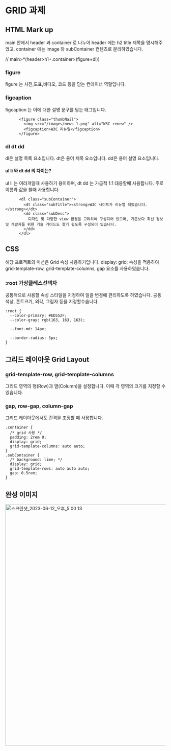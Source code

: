 # GRID 과제

## HTML Mark up 
main 안에서 header 과 container 로 나누어 
header 에는 h2 title 제목을 명시해주었고,
container 에는 image 와 subContainer 컨텐츠로 분리하였습니다.

// main>*(header>h1+.container>(figure+dl))

### figure
figure 는 사진,도표,비디오, 코드 등을 담는 컨테이너 역할입니다.
### figcaption
figcaption 는 이에 대한 설명 문구를 담는 태그입니다. 
```
      <figure class="thumbNail">
        <img src="/images/news 1.png" alt="W3C renew" />
        <figcaption>W3C 리뉴얼</figcaption>
      </figure>
```

### dl dt dd
dl은 설명 목록 요소입니다.
dt은 용어 제목 요소입니다.
dd은 용어 설명 요소입니다.
#### ul li 와 dt dd 의 차이는?
ul li 는 여러개일때 사용하기 용이하며,
dt dd 는 가급적 1:1 대응할때 사용합니다. 주로 이름과 값을 쓸때 사용합니다.
```
      <dl class="subContainer">
        <dt class="subTitle"><strong>W3C 사이트가 리뉴얼 되었습니다.</strong></dt>
        <dd class="subDesc">
          디자인 및 다양한 view 환경을 고려하여 구성되어 있으며, 기존보다 최신 정보 및 개발자를 위한 기술 가이드도 찾기 쉽도록 구성되어 있습니다.
        </dd>
      </dl>
```

## CSS
해당 프로젝트의 미션은 Grid 속성 사용하기입니다. display: grid; 속성을 적용하여 grid-template-row, grid-template-columns, gap 요소를 사용하였습니다.

### :root 가상클레스선택자
공통적으로 사용할 속성 스타일을 지정하여 일괄 변경에 편리하도록 하였습니다. 공통 색상, 폰트크기, 외각, 그림자 등을 지정할수습니다.
```
:root {
  --color-primary: #ED552F;
  --color-gray: rgb(163, 163, 163);

  --font-md: 14px;

  --border-radius: 5px;
}
```
## 그리드 레이아웃 Grid Layout
### grid-template-row, grid-template-columns
그리드 영역의 행(Row)과 열(Column)을 설정합니다. 이때 각 영역의 크기를 지정할 수 있습니다.
### gap, row-gap, column-gap
그리드 레이아웃에서도 간격을 조정할 때 사용합니다.
```
.container {
  /* grid 사용 */
  padding: 2rem 0;
  display: grid;
  grid-template-columns: auto auto;
}
.subContainer {
  /* background: lime; */
  display: grid;
  grid-template-rows: auto auto auto;
  gap: 0.5rem;
}
```
## 완성 이미지
<img width="755" alt="스크린샷_2023-06-12_오후_5 00 13" src="https://github.com/jellyjoji/home-work/assets/74365275/0d48fdcf-79cb-4aa6-a4fc-215240da6bac">




